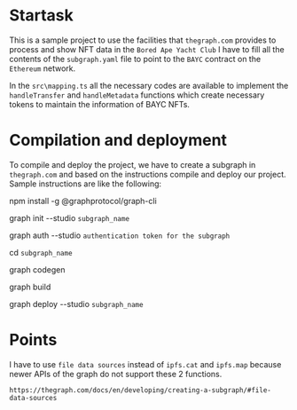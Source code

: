 # Startask

This is a sample project to use the facilities that `thegraph.com` provides to process and show NFT data in the `Bored Ape Yacht Club` 
I have to fill all the contents of the `subgraph.yaml` file to point to the `BAYC` contract on the `Ethereum` network.

In the `src\mapping.ts` all the necessary codes are available to implement the `handleTransfer` and `handleMetadata` functions which create necessary tokens to maintain the information of BAYC NFTs.

# Compilation and deployment

To compile and deploy the project, we have to create a subgraph in `thegraph.com` and based on the instructions compile and deploy our project.
Sample instructions are like the following:

npm install -g @graphprotocol/graph-cli

graph init --studio `subgraph_name`

graph auth --studio `authentication token for the subgraph`

cd `subgraph_name`

graph codegen 

graph build

graph deploy --studio `subgraph_name`


# Points
I have to use `file data sources` instead of `ipfs.cat` and `ipfs.map` because newer APIs of the graph do not support these 2 functions.

`https://thegraph.com/docs/en/developing/creating-a-subgraph/#file-data-sources`








